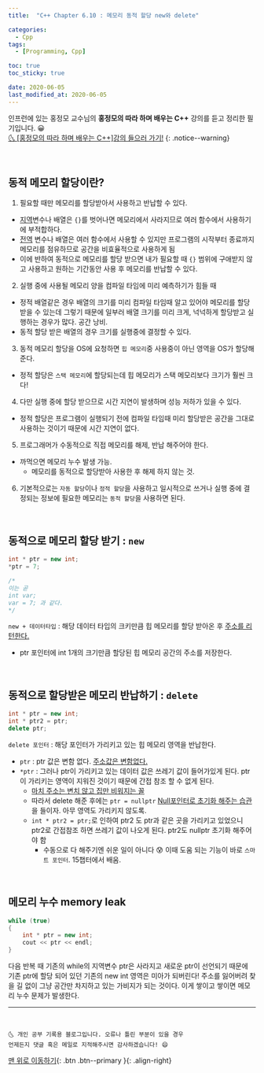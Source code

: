 ```yaml
---
title:  "C++ Chapter 6.10 : 메모리 동적 할당 new와 delete" 

categories:
  - Cpp
tags:
  - [Programming, Cpp]

toc: true
toc_sticky: true

date: 2020-06-05
last_modified_at: 2020-06-05
---
```

인프런에 있는 홍정모 교수님의 **홍정모의 따라 하며 배우는 C++** 강의를 듣고 정리한 필기입니다. 😀    
[🌜 [홍정모의 따라 하며 배우는 C++]강의 들으러 가기!](https://www.inflearn.com/course/following-c-plus)
{: .notice--warning}

<br>

## 동적 메모리 할당이란?

1. 필요할 때만 메모리를 할당받아서 사용하고 반납할 수 있다.
  - <u>지역</u>변수나 배열은 `{}`를 벗어나면 메모리에서 사라지므로 여러 함수에서 사용하기에 부적합하다.
  - <u>전역</u> 변수나 배열은 여러 함수에서 사용할 수 있지만 프로그램의 시작부터 종료까지 메모리를 점유하므로 공간을 비효율적으로 사용하게 됨
  - 이에 반하여 동적으로 메모리를 할당 받으면 내가 필요할 때 `{}` 범위에 구애받지 않고 사용하고 원하는 기간동안 사용 후 메모리를 반납할 수 있다. 

2. 실행 중에 사용될 메모리 양을 컴파일 타임에 미리 예측하기가 힘들 때 
  - 정적 배열같은 경우 배열의 크기를 미리 컴파일 타임때 알고 있어야 메모리를 할당 받을 수 있는데 그렇기 때문에 일부러 배열 크기를 미리 크게, 넉넉하게 할당받고 실행하는 경우가 많다. 공간 낭비.
  - 동적 할당 받은 배열의 경우 크기를 실행중에 결정할 수 있다. 

3. 동적 메모리 할당을 OS에 요청하면 `힙 메모리`중 사용중이 아닌 영역을 OS가 할당해준다.
  - 정적 할당은 `스택 메모리`에 할당되는데 힙 메모리가 스택 메모리보다 크기가 훨씬 크다!

4. 다만 실행 중에 할당 받으므로 시간 지연이 발생하며 성능 저하가 있을 수 있다.
  - 정적 할당은 프로그램이 실행되기 전에 컴파일 타임때 미리 할당받은 공간을 그대로 사용하는 것이기 때문에 시간 지연이 없다.

5. 프로그래머가 수동적으로 직접 메모리를 해제, 반납 해주어야 한다. 
  - 까먹으면 메모리 누수 발생 가능.
    - 메모리를 동적으로 할당받아 사용한 후 해제 하지 않는 것.

6. 기본적으로는 `자동 할당`이나 `정적 할당`을 사용하고 일시적으로 쓰거나 실행 중에 결정되는 정보에 필요한 메모리는 `동적 할당`을 사용하면 된다.

<br>

## 동적으로 메모리 할당 받기 : `new`

```cpp
int * ptr = new int;
*ptr = 7;

/*
이는 곧
int var;
var = 7; 과 같다.
*/
```
`new + 데이터타입` : 해당 데이터 타입의 크키만큼 힙 메모리를 할당 받아온 후 <u>주소를 리턴한다.</u>
- ptr 포인터에 int 1개의 크기만큼 할당된 힙 메모리 공간의 주소를 저장한다. 

<br>

## 동적으로 할당받은 메모리 반납하기 : `delete`

```cpp
int * ptr = new int;
int * ptr2 = ptr;
delete ptr; 
```

`delete 포인터` : 해당 포인터가 가리키고 있는 힙 메모리 영역을 반납한다. 
  - `ptr` : ptr 값은 변함 없다. <u>주소값은 변함없다.</u>
  - `*ptr` : 그러나 ptr이 가리키고 있는 데이터 값은 쓰레기 값이 들어가있게 된다. ptr이 가리키는 영역이 지워진 것이기 때문에 간접 참조 할 수 없게 된다.
    - <u>마치 주소는 변치 않고 집만 비워지는 꼴</u>
    - 따라서 delete 해준 후에는 `ptr = nullptr` <u>Null포인터로 초기화 해주는 습관</u>을 들이자. 아무 영역도 가리키지 않도록. 
    * `int * ptr2 = ptr;`로 인하여 ptr2 도 ptr과 같은 곳을 가리키고 있었으니 ptr2로 간접참조 하면 쓰레기 값이 나오게 된다. ptr2도 nullptr 초기화 해주어야 함
      * 수동으로 다 해주기엔 쉬운 일이 아니다 😰 이때 도움 되는 기능이 바로 `스마트 포인터`. 15챕터에서 배움.

<br>

## 메모리 누수 memory leak

```cpp
while (true)
{
    int * ptr = new int;
    cout << ptr << endl;
}
```
다음 반복 때 기존의 while의 지역변수 ptr은 사라지고 새로운 ptr이 선언되기 때문에 기존 ptr에 할당 되어 있던 기존의 new int 영역은 미아가 되버린다! 주소를 잃어버려 찾을 길 없이 그냥 공간만 차지하고 있는 가비지가 되는 것이다. 이게 쌓이고 쌓이면 메모리 누수 문제가 발생한다. 


***
<br>

    🌜 개인 공부 기록용 블로그입니다. 오류나 틀린 부분이 있을 경우 
    언제든지 댓글 혹은 메일로 지적해주시면 감사하겠습니다! 😄

[맨 위로 이동하기](#){: .btn .btn--primary }{: .align-right}